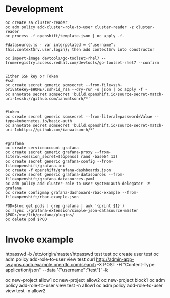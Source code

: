 # Development
```
oc create sa cluster-reader
oc adm policy add-cluster-role-to-user cluster-reader -z cluster-reader
oc process -f openshift/template.json | oc apply -f- 

#datasource.js - var interpolated = {"username": this.contextSrv.user.login}; then add contextSrv into constructor

oc import-image devtools/go-toolset-rhel7 --from=registry.access.redhat.com/devtools/go-toolset-rhel7 --confirm


Either SSH key or Token
#ssh
oc create secret generic scmsecret --from-file=ssh-privatekey=$HOME/.ssh/id_rsa --dry-run -o json | oc apply -f -
oc annotate secret scmsecret 'build.openshift.io/source-secret-match-uri-1=ssh://github.com/ianwatsonrh/*'


#token
oc create secret generic scmsecret --from-literal=password=Value --type=kubernetes.io/basic-auth
oc annotate secret scmsecret 'build.openshift.io/source-secret-match-uri-1=https://github.com/ianwatsonrh/*'


#grafana
oc create serviceaccount grafana
oc create secret generic grafana-proxy --from-literal=session_secret=$(openssl rand -base64 13)
oc create secret generic grafana-config --from-file=openshift/grafana.ini
oc create -f openshift/grafana-dashboards.json
oc create secret generic grafana-datasources --from-file=openshift/grafana-datasources.yaml
oc adm policy add-cluster-role-to-user system:auth-delegator -z grafana
oc create configmap grafana-dashboard-rbac-example --from-file=openshift/rbac-example.json

POD=$(oc get pods | grep grafana | awk '{print $1}')
oc rsync ./grafana-extension/simple-json-datasource-master $POD:/var/lib/grafana/plugins/
oc delete pod $POD
```


# Invoke example
htpasswd -b /etc/origin/master/htpasswd test test
oc create user test
oc adm policy add-role-to-user view test
curl http://admin-app-iw.apps.cacb.example.opentlc.com/search -X POST -H "Content-Type: application/json" --data '{"username":"test"}' -k

oc new-project allow1
oc new-project allow2
oc new-project block1
oc adm policy add-role-to-user view test -n allow1
oc adm policy add-role-to-user view test -n allow2
